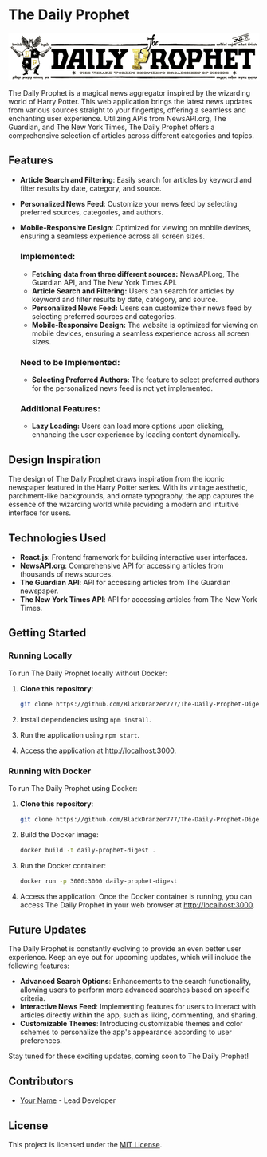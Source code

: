 # The Daily Prophet

![The Daily Prophet Logo](https://github.com/BlackDranzer777/The-Daily-Prophet-Digest/blob/main/daily_prophet.png)

The Daily Prophet is a magical news aggregator inspired by the wizarding world of Harry Potter. This web application brings the latest news updates from various sources straight to your fingertips, offering a seamless and enchanting user experience. Utilizing APIs from NewsAPI.org, The Guardian, and The New York Times, The Daily Prophet offers a comprehensive selection of articles across different categories and topics.

## Features

- **Article Search and Filtering**: Easily search for articles by keyword and filter results by date, category, and source.
- **Personalized News Feed**: Customize your news feed by selecting preferred sources, categories, and authors.
- **Mobile-Responsive Design**: Optimized for viewing on mobile devices, ensuring a seamless experience across all screen sizes.

  ### Implemented:
  - **Fetching data from three different sources:** NewsAPI.org, The Guardian API, and The New York Times API.
  - **Article Search and Filtering:** Users can search for articles by keyword and filter results by date, category, and source.
  - **Personalized News Feed:** Users can customize their news feed by selecting preferred sources and categories.
  - **Mobile-Responsive Design:** The website is optimized for viewing on mobile devices, ensuring a seamless experience across all screen sizes.

  ### Need to be Implemented:
  - **Selecting Preferred Authors:** The feature to select preferred authors for the personalized news feed is not yet implemented.

  ### Additional Features:
  - **Lazy Loading:** Users can load more options upon clicking, enhancing the user experience by loading content dynamically.


## Design Inspiration

The design of The Daily Prophet draws inspiration from the iconic newspaper featured in the Harry Potter series. With its vintage aesthetic, parchment-like backgrounds, and ornate typography, the app captures the essence of the wizarding world while providing a modern and intuitive interface for users.

## Technologies Used

- **React.js**: Frontend framework for building interactive user interfaces.
- **NewsAPI.org**: Comprehensive API for accessing articles from thousands of news sources.
- **The Guardian API**: API for accessing articles from The Guardian newspaper.
- **The New York Times API**: API for accessing articles from The New York Times.


## Getting Started

### Running Locally

To run The Daily Prophet locally without Docker:

1. **Clone this repository**:
    ```bash
    git clone https://github.com/BlackDranzer777/The-Daily-Prophet-Digest.git
    ```

2. Install dependencies using `npm install`.
3. Run the application using `npm start`.
4. Access the application at [http://localhost:3000](http://localhost:3000).

### Running with Docker

To run The Daily Prophet using Docker:

1. **Clone this repository**:
    ```bash
    git clone https://github.com/BlackDranzer777/The-Daily-Prophet-Digest.git
    ```

2. Build the Docker image:
    ```bash
    docker build -t daily-prophet-digest .
    ```

3. Run the Docker container:
    ```bash
    docker run -p 3000:3000 daily-prophet-digest
    ```

4. Access the application:
   Once the Docker container is running, you can access The Daily Prophet in your web browser at [http://localhost:3000](http://localhost:3000).

## Future Updates

The Daily Prophet is constantly evolving to provide an even better user experience. Keep an eye out for upcoming updates, which will include the following features:

- **Advanced Search Options**: Enhancements to the search functionality, allowing users to perform more advanced searches based on specific criteria.
- **Interactive News Feed**: Implementing features for users to interact with articles directly within the app, such as liking, commenting, and sharing.
- **Customizable Themes**: Introducing customizable themes and color schemes to personalize the app's appearance according to user preferences.

Stay tuned for these exciting updates, coming soon to The Daily Prophet!


## Contributors

- [Your Name](https://github.com/BlackDranzer777/) - Lead Developer

## License

This project is licensed under the [MIT License](link-to-license-file).
